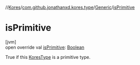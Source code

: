 //[Kores](../../../index.md)/[com.github.jonathanxd.kores.type](../index.md)/[Generic](index.md)/[isPrimitive](is-primitive.md)

# isPrimitive

[jvm]\
open override val [isPrimitive](is-primitive.md): [Boolean](https://kotlinlang.org/api/latest/jvm/stdlib/kotlin/-boolean/index.html)

True if this [KoresType](../-kores-type/index.md) is a primitive type.

